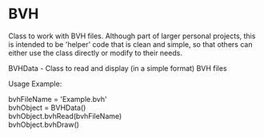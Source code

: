 # BVH
Class to work with BVH files. Although part of larger personal projects, this is intended to be 'helper' code that is clean and simple, so that others can either use the class directly or modify to their needs.

BVHData - Class to read and display (in a simple format) BVH files

Usage Example:

bvhFileName = 'Example.bvh' <br>
bvhObject = BVHData() <br>
bvhObject.bvhRead(bvhFileName) <br>
bvhObject.bvhDraw()

